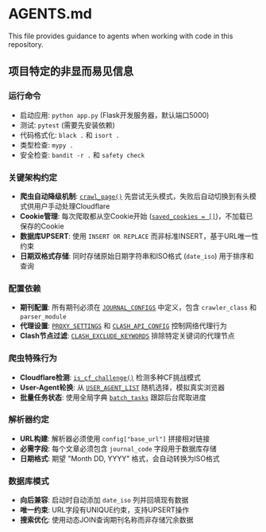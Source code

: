 # AGENTS.md

This file provides guidance to agents when working with code in this repository.

## 项目特定的非显而易见信息

### 运行命令
- 启动应用: `python app.py` (Flask开发服务器，默认端口5000)
- 测试: `pytest` (需要先安装依赖)
- 代码格式化: `black .` 和 `isort .`
- 类型检查: `mypy .`
- 安全检查: `bandit -r .` 和 `safety check`

### 关键架构约定
- **爬虫自动降级机制**: [`crawl_page()`](crawlers/acs_crawler.py:160) 先尝试无头模式，失败后自动切换到有头模式供用户手动处理Cloudflare
- **Cookie管理**: 每次爬取都从空Cookie开始 ([`saved_cookies = []`](crawlers/acs_crawler.py:162))，不加载已保存的Cookie
- **数据库UPSERT**: 使用 `INSERT OR REPLACE` 而非标准INSERT，基于URL唯一性约束
- **日期双格式存储**: 同时存储原始日期字符串和ISO格式 (`date_iso`) 用于排序和查询

### 配置依赖
- **期刊配置**: 所有期刊必须在 [`JOURNAL_CONFIGS`](config.py:3) 中定义，包含 `crawler_class` 和 `parser_module`
- **代理设置**: [`PROXY_SETTINGS`](config.py:97) 和 [`CLASH_API_CONFIG`](config.py:106) 控制网络代理行为
- **Clash节点过滤**: [`CLASH_EXCLUDE_KEYWORDS`](config.py:114) 排除特定关键词的代理节点

### 爬虫特殊行为
- **Cloudflare检测**: [`is_cf_challenge()`](crawlers/acs_crawler.py:17) 检测多种CF挑战模式
- **User-Agent轮换**: 从 [`USER_AGENT_LIST`](config.py:34) 随机选择，模拟真实浏览器
- **批量任务状态**: 使用全局字典 [`batch_tasks`](app.py:27) 跟踪后台爬取进度

### 解析器约定
- **URL构建**: 解析器必须使用 `config["base_url"]` 拼接相对链接
- **必需字段**: 每个文章必须包含 `journal_code` 字段用于数据库存储
- **日期格式**: 期望 "Month DD, YYYY" 格式，会自动转换为ISO格式

### 数据库模式
- **向后兼容**: 启动时自动添加 `date_iso` 列并回填现有数据
- **唯一约束**: URL字段有UNIQUE约束，支持UPSERT操作
- **搜索优化**: 使用动态JOIN查询期刊名称而非存储冗余数据